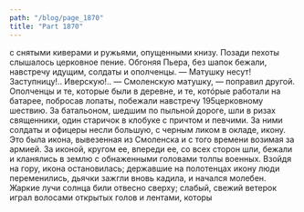 ```yaml
---
path: "/blog/page_1870"
title: "Part 1870"
---
```


 с снятыми киверами и ружьями, опущенными книзу. Позади пехоты слышалось церковное пение.
Обгоняя Пьера, без шапок бежали, навстречу идущим, солдаты и ополченцы.
— Матушку несут! Заступницу!.. Иверскую!..
— Смоленскую матушку, — поправил другой.
Ополченцы и те, которые были в деревне, и те, котóрые работали на батарее, побросав лопаты, побежали навстречу 195церковному шествию. За батальоном, шедшим по пыльной дороге, шли в ризах священники, один старичок в клобуке с причтом и певчими. За ними солдаты и офицеры несли большую, с черным ликом в окладе, икону. Это была икона, вывезенная из Смоленска и с того времени возимая за армией. За иконой, кругом ее, впереди ее, со всех сторон шли, бежали и кланялись в землю с обнаженными головами толпы военных.
Взойдя на гору, икона остановилась; державшие на полотенцах икону люди переменились, дьячки зажгли вновь кадила, и начался молебен. Жаркие лучи солнца били отвесно сверху; слабый, свежий ветерок играл волосами открытых голов и лентами, которы
